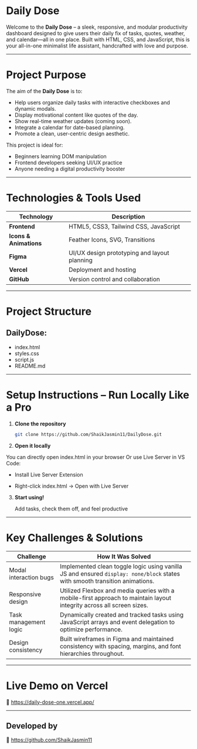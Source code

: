 #  Daily Dose

Welcome to the **Daily Dose** – a sleek, responsive, and modular productivity dashboard designed to give users their daily fix of tasks, quotes, weather, and calendar—all in one place. Built with HTML, CSS, and JavaScript, this is your all-in-one minimalist life assistant, handcrafted with love and purpose.

---

#  Project Purpose

The aim of the **Daily Dose** is to:
- Help users organize daily tasks with interactive checkboxes and dynamic modals.
- Display motivational content like quotes of the day.
- Show real-time weather updates (coming soon).
- Integrate a calendar for date-based planning.
- Promote a clean, user-centric design aesthetic.

This project is ideal for:
- Beginners learning DOM manipulation
- Frontend developers seeking UI/UX practice
- Anyone needing a digital productivity booster

---

#  Technologies & Tools Used

| Technology     | Description                                 |
|----------------|---------------------------------------------|
| **Frontend**  | HTML5, CSS3, Tailwind CSS, JavaScript       |
| **Icons & Animations** | Feather Icons, SVG, Transitions    |
| **Figma**      | UI/UX design prototyping and layout planning|
| **Vercel**     | Deployment and hosting                      |
| **GitHub**     | Version control and collaboration           |

---

# Project Structure

## DailyDose:
- index.html
- styles.css
- script.js
- README.md

---

# Setup Instructions – Run Locally Like a Pro

1. **Clone the repository**
   ``` bash
   git clone https://github.com/ShaikJasmin11/DailyDose.git

2. **Open it locally**

You can directly open index.html in your browser Or use Live Server in VS Code:

  - Install Live Server Extension

  - Right-click index.html → Open with Live Server

3. **Start using!**

   Add tasks, check them off, and feel productive 

---

# Key Challenges & Solutions

| **Challenge**              | **How It Was Solved** |
|---------------------------|------------------------|
| Modal interaction bugs     | Implemented clean toggle logic using vanilla JS and ensured `display: none/block` states with smooth transition animations. |
| Responsive design          | Utilized Flexbox and media queries with a mobile-first approach to maintain layout integrity across all screen sizes. |
| Task management logic      | Dynamically created and tracked tasks using JavaScript arrays and event delegation to optimize performance. |
| Design consistency         | Built wireframes in Figma and maintained consistency with spacing, margins, and font hierarchies throughout. |

---

# Live Demo on Vercel
🔗 https://daily-dose-one.vercel.app/

---

## Developed by
🔗 https://github.com/ShaikJasmin11
